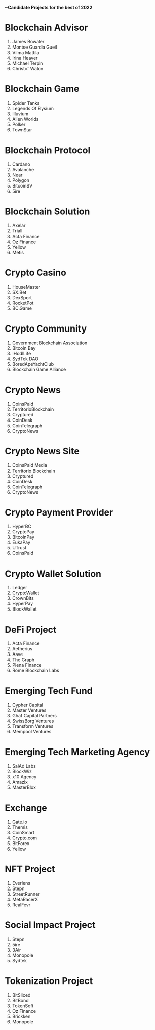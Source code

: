 **~Candidate Projects for the best of 2022**

# Blockchain Advisor 
 1. James Bowater <br/>
 2. Montse Guardia Gueil <br/>
 3. Vilma Mattila <br/>
 4. Irina Heaver <br/>
 5. Michael Terpin <br/>
 6. Christof Waton <br/>


# Blockchain Game 

 1. Spider Tanks  <br/>
 2. Legends Of Elysium  <br/>
 3. Illuvium  <br/>
 4. Alien Worlds  <br/>
 5. Polker  <br/>
 6. TownStar  <br/>

# Blockchain Protocol 

 1. Cardano  <br/>
 2. Avalanche  <br/>
 3. Near  <br/>
 4. Polygon  <br/>
 5. BitcoinSV  <br/>
 6. 5ire  <br/>

# Blockchain Solution 

 1. Axelar  <br/>
 2. Triall  <br/>
 3. Acta Finance  <br/>
 4. Oz Finance  <br/>
 5. Yellow  <br/>
 6. Metis  <br/>

# Crypto Casino 

 1. HouseMaster  <br/>
 2. SX.Bet  <br/>
 3. DexSport  <br/>
 4. RocketPot  <br/>
 5. BC.Game  <br/>

# Crypto Community 
 1. Government Blockchain Association  <br/>
 2. Bitcoin Bay  <br/>
 3. IHodlLife  <br/>
 4. SydTek DAO  <br/>
 5. BoredApeYachtClub  <br/>
 6. Blockchain Game Alliance

# Crypto News 

 1. CoinsPaid  <br/>
 2. TerritorioBlockchain  <br/>
 3. Cryptured  <br/>
 4. CoinDesk  <br/>
 5. CoinTelegraph  <br/>
 6. CryptoNews  <br/>

# Crypto News Site  
 1. CoinsPaid Media  <br/>
 2. Territorio Blockchain  <br/>
 3. Cryptured  <br/>
 4. CoinDesk  <br/>
 5. CoinTelegraph  <br/>
 6. CryptoNews  <br/>

# Crypto Payment Provider 

 1. HyperBC  <br/>
 2. CryptoPay  <br/>
 3. BitcoinPay  <br/>
 4. EukaPay  <br/>
 5. UTrust  <br/>
 6. CoinsPaid  <br/>

# Crypto Wallet Solution 

 1. Ledger  <br/>
 2. CryptoWallet  <br/>
 3. CrownBits  <br/>
 4. HyperPay  <br/>
 5. BlockWallet  <br/>

# DeFi Project 

 1. Acta Finance  <br/>
 2. Aetherius  <br/>
 3. Aave  <br/>
 4. The Graph  <br/>
 5. Plena Finance  <br/>
 6. Rome Blockchain Labs  <br/>

# Emerging Tech Fund 

 1. Cypher Capital  <br/>
 2. Master Ventures  <br/>
 3. Ghaf Capital Partners  <br/>
 4. SwissBorg Ventures  <br/>
 5. Transform Ventures  <br/>
 6. Mempool Ventures  <br/>

# Emerging Tech Marketing Agency 

 1. SalAd Labs  <br/>
 2. BlockWiz  <br/>
 3. x10 Agency  <br/>
 4. Amazix  <br/>
 5. MasterBlox  <br/>

# Exchange 

 1. Gate.io  <br/>
 2. Themis  <br/>
 3. CoinSmart  <br/>
 4. Crypto.com  <br/>
 5. BitForex  <br/>
 6. Yellow  <br/>

# NFT Project 

 1. Everlens  <br/>
 2. Stepn  <br/>
 3. StreetRunner  <br/>
 4. MetaRacerX  <br/>
 5. RealFevr  <br/>

# Social Impact Project 

 1. Stepn  <br/>
 2. 5ire  <br/>
 3. 3Air  <br/>
 4. Monopole  <br/>
 5. Sydtek  <br/>

# Tokenization Project 

 1. BitSliced  <br/>
 2. BitBond  <br/>
 3. TokenSoft  <br/>
 4. Oz Finance  <br/>
 5. Brickken  <br/>
 6. Monopole  <br/>
